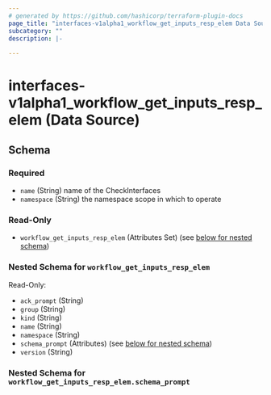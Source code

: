 ```yaml
---
# generated by https://github.com/hashicorp/terraform-plugin-docs
page_title: "interfaces-v1alpha1_workflow_get_inputs_resp_elem Data Source - interfaces-v1alpha1"
subcategory: ""
description: |-
  
---
```


# interfaces-v1alpha1_workflow_get_inputs_resp_elem (Data Source)





<!-- schema generated by tfplugindocs -->
## Schema

### Required

- `name` (String) name of the CheckInterfaces
- `namespace` (String) the namespace scope in which to operate

### Read-Only

- `workflow_get_inputs_resp_elem` (Attributes Set) (see [below for nested schema](#nestedatt--workflow_get_inputs_resp_elem))

<a id="nestedatt--workflow_get_inputs_resp_elem"></a>
### Nested Schema for `workflow_get_inputs_resp_elem`

Read-Only:

- `ack_prompt` (String)
- `group` (String)
- `kind` (String)
- `name` (String)
- `namespace` (String)
- `schema_prompt` (Attributes) (see [below for nested schema](#nestedatt--workflow_get_inputs_resp_elem--schema_prompt))
- `version` (String)

<a id="nestedatt--workflow_get_inputs_resp_elem--schema_prompt"></a>
### Nested Schema for `workflow_get_inputs_resp_elem.schema_prompt`
